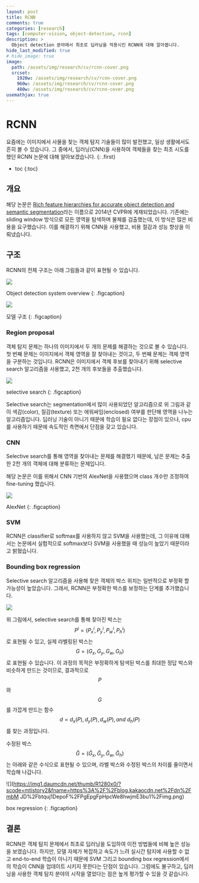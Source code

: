 ```yaml
---
layout: post
title: RCNN
comments: true
categories: [research]
tags: [computer-vision, object-detection, rcnn]
description: >
  Object detection 분야에서 최초로 딥러닝을 적용시킨 RCNN에 대해 알아봅니다.
hide_last_modified: true
# hide_image: true
image: 
  path: /assets/img/research/cv/rcnn-cover.png
  srcset:
    1920w: /assets/img/research/cv/rcnn-cover.png
    960w: /assets/img/research/cv/rcnn-cover.png
    480w: /assets/img/research/cv/rcnn-cover.png
usemathjax: true
---
```


# RCNN

요즘에는 이미지에서 사물을 찾는 객체 탐지 기술들이 많이 발전했고, 일상 생활에서도 흔히 볼 수 있습니다.
그 중에서, 딥러닝(CNN)을 사용하여 객체들을 찾는 최초 시도를 했던 RCNN 논문에 대해 알아보겠습니다.
{: .first} 

* toc
{:toc}

## 개요
해당 논문은 [Rich feature hierarchies for accurate object detection and semantic segmentation](https://arxiv.org/pdf/1311.2524.pdf)라는 이름으로 2014년 CVPR에 게재되었습니다.
기존에는 sliding window 방식으로 모든 영역을 탐색하며 물체를 검출했는데, 이 방식은 많은 비용을 요구했습니다.
이를 해결하기 위해 CNN을 사용했고, 비용 절감과 성능 향상을 이뤄냈습니다.

## 구조
RCNN의 전체 구조는 아래 그림들과 같이 표현될 수 있습니다.

![](https://img1.daumcdn.net/thumb/R1280x0/?scode=mtistory2&fname=https%3A%2F%2Fblog.kakaocdn.net%2Fdn%2FckQHkt%2FbtqudtS7Kef%2FOciaJlorLTKztFSRXFFDe1%2Fimg.png)

Object detection system overview
{: .figcaption}

![](https://img1.daumcdn.net/thumb/R1280x0/?scode=mtistory2&fname=https%3A%2F%2Fblog.kakaocdn.net%2Fdn%2Fl2uCa%2FbtquhiLhyUO%2FVkErzTU5MeibSSX7WE2rJk%2Fimg.png)

모델 구조
{: .figcaption}

### Region proposal
객체 탐지 문제는 하나의 이미지에서 두 개의 문제를 해결하는 것으로 볼 수 있습니다.
첫 번째 문제는 이미지에서 객체 영역을 잘 찾아내는 것이고, 두 번째 문제는 객체 영역을 구분하는 것입니다.
RCNN은 이미지에서 객체 후보를 찾아내기 위해 selective search 알고리즘을 사용했고, 2천 개의 후보들을 추출했습니다.

![](https://img1.daumcdn.net/thumb/R1280x0/?scode=mtistory2&fname=https%3A%2F%2Fblog.kakaocdn.net%2Fdn%2FbPSomg%2FbtqugDuIClm%2F85f12kCkHxLUFMu8aI6fA0%2Fimg.png)

selective search
{: .figcaption}

Selective search는 segmentation에서 많이 사용되었던 알고리즘으로 위 그림과 같이 색감(color),
질감(texture) 또는 에워싸임(enclosed) 여부를 판단해 영역을 나누는 알고리즘입니다.
딥러닝 기술이 아니기 때문에 학습이 필요 없다는 장점이 있으나, 
cpu를 사용하기 때문에 속도적인 측면에서 단점을 갖고 있습니다.

### CNN
Selective search를 통해 영역을 찾아내는 문제를 해결했기 때문에, 
남은 문제는 추출한 2천 개의 객체에 대해 분류하는 문제입니다.

해당 논문은 이를 위해서 CNN 기반의 AlexNet을 사용했으며 class 개수만 조정하여 fine-tuning 했습니다.

![](https://img1.daumcdn.net/thumb/R1280x0/?scode=mtistory2&fname=https%3A%2F%2Fblog.kakaocdn.net%2Fdn%2FmkwJ5%2Fbtqud6YY7mU%2FoabGpxlM0PJkoRZXoNndDK%2Fimg.png)

AlexNet
{: .figcaption}

### SVM
RCNN은 classifier로 softmax를 사용하지 않고 SVM을 사용했는데, 
그 이유에 대해서는 논문에서 실험적으로 softmax보다 SVM을 사용했을 때 성능이 높았기 때문이라고 밝혔습니다.

### Bounding box regression
Selective search 알고리즘을 사용해 찾은 객체의 박스 위치는 일반적으로 부정확 할 가능성이 높았습니다.
그래서, RCNN은 부정확한 박스를 보정하는 단계를 추가했습니다.

![](https://velog.velcdn.com/images%2Fwhiteamericano%2Fpost%2Fda7d742c-df1b-4d80-b50b-20670dd11954%2Fimage.png)

위 그림에서, selective search를 통해 찾아진 박스는 $$P^i = (P^i_x, P^i_y, P^i_w, P^i_h)$$로 표현될 수 있고,
실제 라벨링된 박스는 $$G=(G_x, G_y, G_w, G_h)$$로 표현될 수 있습니다.
이 과정의 목적은 부정확하게 탐색된 박스를 최대한 정답 박스와 비슷하게 만드는 것이므로,
결과적으로 $$P$$와 $$G$$를 가깝게 만드는 함수 $$d=d_x(P), d_y(P), d_w(P), and\ d_h(P)$$를 찾는 과정입니다.

수정된 박스 $$\hat{G} = (\hat{G}_x, \hat{G}_y, \hat{G}_w, \hat{G}_h)$$는 아래와 같은 수식으로 표현될 수 있으며,
라벨 박스와 수정된 박스의 차이를 줄이면서 학습해 나갑니다.

![](https://img1.daumcdn.net/thumb/R1280x0/?scode=mtistory2&fname=https%3A%2F%2Fblog.kakaocdn.net%2Fdn%2FmbM
JD%2Fbtquj1DepoF%2FPgEpgFpHpcWe8hwjmE3bu1%2Fimg.png)

box regression
{: .figcaption}

## 결론
RCNN은 객체 탐지 문제에서 최초로 딥러닝을 도입하여 이전 방법들에 비해 높은 성능을 보였습니다. 
하지만, 모델 자체가 복잡하고 속도가 느려 실시간 탐지에 사용할 수 없고 end-to-end 학습이 아니기 때문에
SVM 그리고 bounding box regression에서의 학습이 CNN을 업데이트 시키지 못한다는 단점이 있습니다.
그럼에도 불구하고, 딥러닝을 사용한 객체 탐지 분야의 시작을 열었다는 점은 높게 평가할 수 있을 것 같습니다.
